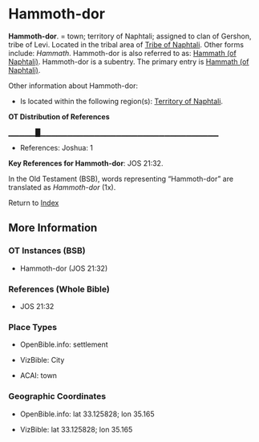 # Hammoth-dor
**Hammoth-dor**. 
= town; territory of Naphtali; assigned to clan of Gershon, tribe of Levi. 
Located in the tribal area of [Tribe of Naphtali](../../../groups/md/acai/Naphtali.md). 
Other forms include: 
*Hammath*. 
Hammoth-dor is also referred to as: 
[Hammath (of Naphtali)](Hammath.md). 
Hammoth-dor is a subentry. The primary entry is 
[Hammath (of Naphtali)](Hammath.md). 




Other information about Hammoth-dor:


* Is located within the following region(s): 
[Territory of Naphtali](TerritoryOfNaphtali.md). 


**OT Distribution of References**

▁▁▁▁▁█▁▁▁▁▁▁▁▁▁▁▁▁▁▁▁▁▁▁▁▁▁▁▁▁▁▁▁▁▁▁▁▁▁
* References: Joshua: 1



**Key References for Hammoth-dor**: 
JOS 21:32. 


In the Old Testament (BSB), words representing “Hammoth-dor” are translated as 
*Hammoth-dor* (1x). 




Return to [Index](00-Index.md)

## More Information

### OT Instances (BSB)

* Hammoth-dor (JOS 21:32)



### References (Whole Bible)

* JOS 21:32


### Place Types

* OpenBible.info: settlement

* VizBible: City

* ACAI: town



### Geographic Coordinates

* OpenBible.info: lat 33.125828; lon 35.165

* VizBible: lat 33.125828; lon 35.165




